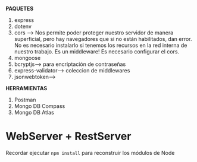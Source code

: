**PAQUETES**
1. express
2. dotenv
3. cors --> Nos permite poder proteger nuestro servidor de manera superficial, pero hay navegadores que si no están habilitados, dan error. No es necesario instalarlo si tenemos los recursos en la red interna de nuestro trabajo.
Es un middleware! Es necesario configurar el cors.
4. mongoose
5. bcryptjs--> para encriptación de contraseñas
6. express-validator--> coleccion de middlewares
7. jsonwebtoken-->

**HERRAMIENTAS**
1. Postman
2. Mongo DB Compass
3. Mongo DB Atlas

# WebServer + RestServer
Recordar ejecutar ``npm install`` para reconstruir los módulos de Node